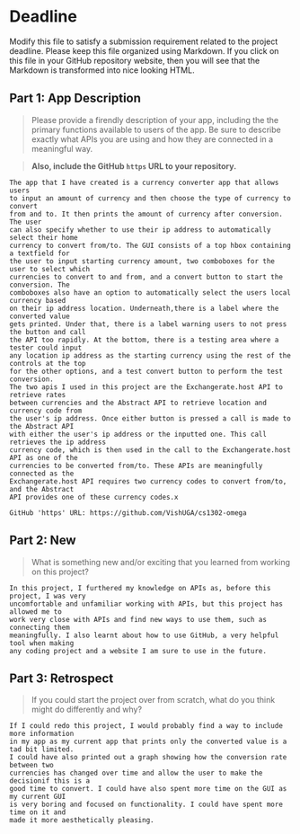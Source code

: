 # Deadline

Modify this file to satisfy a submission requirement related to the project
deadline. Please keep this file organized using Markdown. If you click on
this file in your GitHub repository website, then you will see that the
Markdown is transformed into nice looking HTML.

## Part 1: App Description

> Please provide a firendly description of your app, including the
> the primary functions available to users of the app. Be sure to
> describe exactly what APIs you are using and how they are connected
> in a meaningful way.

> **Also, include the GitHub `https` URL to your repository.**


    The app that I have created is a currency converter app that allows users
    to input an amount of currency and then choose the type of currency to convert
    from and to. It then prints the amount of currency after conversion. The user
    can also specify whether to use their ip address to automatically select their home
    currency to convert from/to. The GUI consists of a top hbox containing a textfield for
    the user to input starting currency amount, two comboboxes for the user to select which
    currencies to convert to and from, and a convert button to start the conversion. The
    comboboxes also have an option to automatically select the users local currency based
    on their ip address location. Underneath,there is a label where the converted value
    gets printed. Under that, there is a label warning users to not press the button and call
    the API too rapidly. At the bottom, there is a testing area where a tester could input
    any location ip address as the starting currency using the rest of the controls at the top
    for the other options, and a test convert button to perform the test conversion.
    The two apis I used in this project are the Exchangerate.host API to retrieve rates
    between currencies and the Abstract API to retrieve location and currency code from
    the user's ip address. Once either button is pressed a call is made to the Abstract API
    with either the user's ip address or the inputted one. This call retrieves the ip address
    currency code, which is then used in the call to the Exchangerate.host API as one of the
    currencies to be converted from/to. These APIs are meaningfully connected as the
    Exchangerate.host API requires two currency codes to convert from/to, and the Abstract
    API provides one of these currency codes.x

    GitHub 'https' URL: https://github.com/VishUGA/cs1302-omega


## Part 2: New

> What is something new and/or exciting that you learned from working
> on this project?

    In this project, I furthered my knowledge on APIs as, before this project, I was very
    uncomfortable and unfamiliar working with APIs, but this project has allowed me to
    work very close with APIs and find new ways to use them, such as connecting them
    meaningfully. I also learnt about how to use GitHub, a very helpful tool when making
    any coding project and a website I am sure to use in the future.

## Part 3: Retrospect

> If you could start the project over from scratch, what do
> you think might do differently and why?

    If I could redo this project, I would probably find a way to include more information
    in my app as my current app that prints only the converted value is a tad bit limited.
    I could have also printed out a graph showing how the conversion rate between two
    currencies has changed over time and allow the user to make the decisionif this is a
    good time to convert. I could have also spent more time on the GUI as my current GUI
    is very boring and focused on functionality. I could have spent more time on it and
    made it more aesthetically pleasing.

